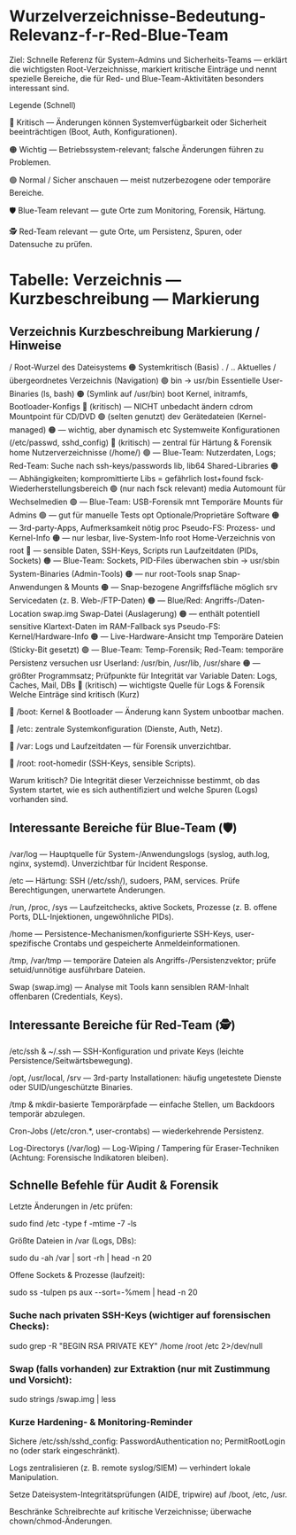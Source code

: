 # Wurzelverzeichnisse-Bedeutung-Relevanz-f-r-Red-Blue-Team
Ziel: Schnelle Referenz für System-Admins und Sicherheits-Teams — erklärt die wichtigsten Root-Verzeichnisse, markiert kritische Einträge und nennt spezielle Bereiche, die für Red- und Blue-Team-Aktivitäten besonders interessant sind.

Legende (Schnell)

🔴 Kritisch — Änderungen können Systemverfügbarkeit oder Sicherheit beeinträchtigen (Boot, Auth, Konfigurationen).

🟠 Wichtig — Betriebssystem-relevant; falsche Änderungen führen zu Problemen.

🟢 Normal / Sicher anschauen — meist nutzerbezogene oder temporäre Bereiche.

🛡️ Blue-Team relevant — gute Orte zum Monitoring, Forensik, Härtung.

🕵️ Red-Team relevant — gute Orte, um Persistenz, Spuren, oder Datensuche zu prüfen.

# Tabelle: Verzeichnis — Kurzbeschreibung — Markierung

## Verzeichnis	Kurzbeschreibung	Markierung / Hinweise

/	Root-Wurzel des Dateisystems	🟠 Systemkritisch (Basis)
. / ..	Aktuelles / übergeordnetes Verzeichnis (Navigation)	🟢
bin -> usr/bin	Essentielle User-Binaries (ls, bash)	🟠 (Symlink auf /usr/bin)
boot	Kernel, initramfs, Bootloader-Konfigs	🔴 (kritisch) — NICHT unbedacht ändern
cdrom	Mountpoint für CD/DVD	🟢 (selten genutzt)
dev	Gerätedateien (Kernel-managed)	🟠 — wichtig, aber dynamisch
etc	Systemweite Konfigurationen (/etc/passwd, sshd_config)	🔴 (kritisch) — zentral für Härtung & Forensik
home	Nutzerverzeichnisse (/home/<user>)	🟢 — Blue-Team: Nutzerdaten, Logs; Red-Team: Suche nach ssh-keys/passwords
lib, lib64	Shared-Libraries	🟠 — Abhängigkeiten; kompromittierte Libs = gefährlich
lost+found	fsck-Wiederherstellungsbereich	🟢 (nur nach fsck relevant)
media	Automount für Wechselmedien	🟢 — Blue-Team: USB-Forensik
mnt	Temporäre Mounts für Admins	🟢 — gut für manuelle Tests
opt	Optionale/Proprietäre Software	🟠 — 3rd-party-Apps, Aufmerksamkeit nötig
proc	Pseudo-FS: Prozess- und Kernel-Info	🟠 — nur lesbar, live-System-Info
root	Home-Verzeichnis von root	🔴 — sensible Daten, SSH-Keys, Scripts
run	Laufzeitdaten (PIDs, Sockets)	🟠 — Blue-Team: Sockets, PID-Files überwachen
sbin -> usr/sbin	System-Binaries (Admin-Tools)	🟠 — nur root-Tools
snap	Snap-Anwendungen & Mounts	🟠 — Snap-bezogene Angriffsfläche möglich
srv	Servicedaten (z. B. Web-/FTP-Daten)	🟠 — Blue/Red: Angriffs-/Daten-Location
swap.img	Swap-Datei (Auslagerung)	🟠 — enthält potentiell sensitive Klartext-Daten im RAM-Fallback
sys	Pseudo-FS: Kernel/Hardware-Info	🟠 — Live-Hardware-Ansicht
tmp	Temporäre Dateien (Sticky-Bit gesetzt)	🟢 — Blue-Team: Temp-Forensik; Red-Team: temporäre Persistenz versuchen
usr	Userland: /usr/bin, /usr/lib, /usr/share	🟠 — größter Programmsatz; Prüfpunkte für Integrität
var	Variable Daten: Logs, Caches, Mail, DBs	🔴 (kritisch) — wichtigste Quelle für Logs & Forensik
Welche Einträge sind kritisch (Kurz)

🔴 /boot: Kernel & Bootloader — Änderung kann System unbootbar machen.

🔴 /etc: zentrale Systemkonfiguration (Dienste, Auth, Netz).

🔴 /var: Logs und Laufzeitdaten — für Forensik unverzichtbar.

🔴 /root: root-homedir (SSH-Keys, sensible Scripts).

Warum kritisch? Die Integrität dieser Verzeichnisse bestimmt, ob das System startet, wie es sich authentifiziert und welche Spuren (Logs) vorhanden sind.

## Interessante Bereiche für Blue-Team (🛡️)

/var/log — Hauptquelle für System-/Anwendungslogs (syslog, auth.log, nginx, systemd). Unverzichtbar für Incident Response.

/etc — Härtung: SSH (/etc/ssh/), sudoers, PAM, services. Prüfe Berechtigungen, unerwartete Änderungen.

/run, /proc, /sys — Laufzeitchecks, aktive Sockets, Prozesse (z. B. offene Ports, DLL-Injektionen, ungewöhnliche PIDs).

/home — Persistence-Mechanismen/konfigurierte SSH-Keys, user-spezifische Crontabs und gespeicherte Anmeldeinformationen.

/tmp, /var/tmp — temporäre Dateien als Angriffs-/Persistenzvektor; prüfe setuid/unnötige ausführbare Dateien.

Swap (swap.img) — Analyse mit Tools kann sensiblen RAM-Inhalt offenbaren (Credentials, Keys).

## Interessante Bereiche für Red-Team (🕵️)

/etc/ssh & ~/.ssh — SSH-Konfiguration und private Keys (leichte Persistence/Seitwärtsbewegung).

/opt, /usr/local, /srv — 3rd-party Installationen: häufig ungetestete Dienste oder SUID/ungeschützte Binaries.

/tmp & mkdir-basierte Temporärpfade — einfache Stellen, um Backdoors temporär abzulegen.

Cron-Jobs (/etc/cron.*, user-crontabs) — wiederkehrende Persistenz.

Log-Directorys (/var/log) — Log-Wiping / Tampering für Eraser-Techniken (Achtung: Forensische Indikatoren bleiben).

## Schnelle Befehle für Audit & Forensik

Letzte Änderungen in /etc prüfen:

sudo find /etc -type f -mtime -7 -ls

Größte Dateien in /var (Logs, DBs):

sudo du -ah /var | sort -rh | head -n 20

Offene Sockets & Prozesse (laufzeit):

sudo ss -tulpen
ps aux --sort=-%mem | head -n 20

### Suche nach privaten SSH-Keys (wichtiger auf forensischen Checks):

sudo grep -R "BEGIN RSA PRIVATE KEY" /home /root /etc 2>/dev/null

### Swap (falls vorhanden) zur Extraktion (nur mit Zustimmung und Vorsicht):

sudo strings /swap.img | less

### Kurze Hardening- & Monitoring-Reminder

Sichere /etc/ssh/sshd_config: PasswordAuthentication no; PermitRootLogin no (oder stark eingeschränkt).

Logs zentralisieren (z. B. remote syslog/SIEM) — verhindert lokale Manipulation.

Setze Dateisystem-Integritätsprüfungen (AIDE, tripwire) auf /boot, /etc, /usr.

Beschränke Schreibrechte auf kritische Verzeichnisse; überwache chown/chmod-Änderungen.

